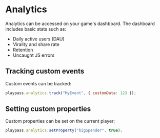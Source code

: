 # Analytics

Analytics can be accessed on your game's dashboard. The dashboard includes basic stats such as:

- Daily active users (DAU)
- Virality and share rate
- Retention
- Uncaught JS errors

## Tracking custom events

Custom events can be tracked:

```javascript
playpass.analytics.track("MyEvent", { customData: 123 });
```

## Setting custom properties

Custom properties can be set on the current player:

```javascript
playpass.analytics.setProperty("bigSpender", true);
```

